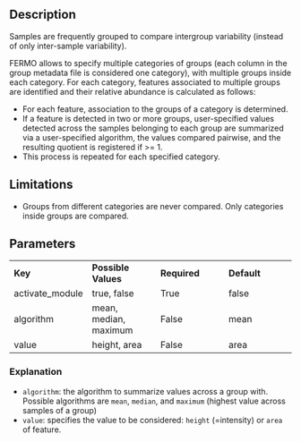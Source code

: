 ## Description

Samples are frequently grouped to compare intergroup variability (instead of only inter-sample variability). 

FERMO allows to specify multiple categories of groups (each column in the group metadata file is considered one category), with multiple groups inside each category. 
For each category, features associated to multiple groups are identified and their relative abundance is calculated as follows:

- For each feature, association to the groups of a category is determined.
- If a feature is detected in two or more groups, user-specified values detected across the samples belonging to each group are summarized via a user-specified algorithm, the values compared pairwise, and the resulting quotient is registered if >= 1.
- This process is repeated for each specified category.

## Limitations

- Groups from different categories are never compared. Only categories inside groups are compared.

## Parameters

<table style="width: 100%;">
 <tr>
  <td style="width: 25%;"><b>Key</b></td>
  <td style="width: 25%;"><b>Possible Values</b></td>
  <td style="width: 25%;"><b>Required</b></td>
  <td style="width: 25%;"><b>Default</b></td>
 </tr>
 <tr>
  <td style="width: 25%;">activate_module</td>
  <td style="width: 25%;">true, false</td>
  <td style="width: 25%;">True</td>
  <td style="width: 25%;">false</td>
 </tr>
 <tr>
  <td style="width: 25%;">algorithm</td>
  <td style="width: 25%;">mean, median, maximum</td>
  <td style="width: 25%;">False</td>
  <td style="width: 25%;">mean</td>
 </tr>
 <tr>
  <td style="width: 25%;">value</td>
  <td style="width: 25%;">height, area</td>
  <td style="width: 25%;">False</td>
  <td style="width: 25%;">area</td>
 </tr>
</table>

### Explanation

- `algorithm`: the algorithm to summarize values across a group with. Possible algorithms are `mean`, `median`, and `maximum` (highest value across samples of a group)
- `value`: specifies the value to be considered: `height` (=intensity) or `area` of feature.


